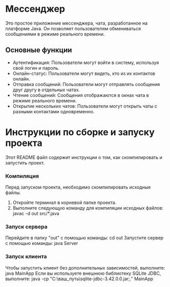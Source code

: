 # Мессенджер

Это простое приложение мессенджера, чата, разработанное на платформе Java. Он позволяет пользователям обмениваться
сообщениями в режиме реального времени.

## Основные функции

- Аутентификация: Пользователи могут войти в систему, используя свой логин и пароль.
- Онлайн-статус: Пользователи могут видеть, кто из их контактов онлайн.
- Отправка сообщений: Пользователи могут отправлять сообщения друг другу в отдельных чатах.
- Чтение сообщений: Сообщения отображаются в окнах чата в режиме реального времени.
- Открытие нескольких чатов: Пользователи могут открыть чаты с разными контактами одновременно.

# Инструкции по сборке и запуску проекта

Этот README файл содержит инструкции о том, как скомпилировать и запустить проект.

### Компиляция

Перед запуском проекта, необходимо скомпилировать исходные файлы.

1. Откройте терминал в корневой папке проекта.
2. Выполните следующую команду для компиляции исходных файлов:
   javac -d out src/*.java

### Запуск сервера

Перейдите в папку "out" с помощью команды:
cd out
Запустите сервер с помощью команды:
java Server

### Запуск клиента

Чтобы запустить клиент без дополнительных зависимостей, выполните:
java MainApp
Если вы используете внешнюю библиотеку SQLite JDBC, выполните:
java -cp "C:\ваш_путь\sqlite-jdbc-3.42.0.0.jar;." MainApp

